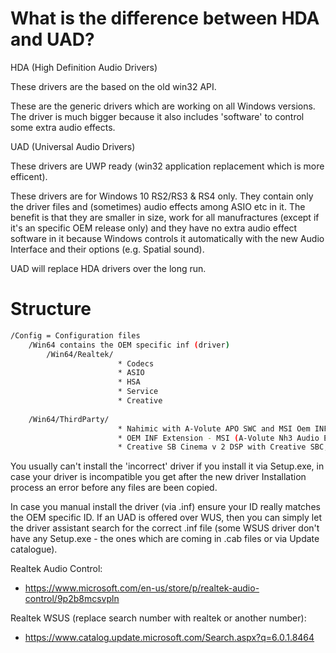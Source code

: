 What is the difference between HDA and UAD?
=========

HDA (High Definition Audio Drivers)

These drivers are the based on the old win32 API.

These are the generic drivers which are working on all Windows versions. The driver is much bigger because it also includes 'software' to control some extra audio effects. 


UAD (Universal Audio Drivers)

These drivers are UWP ready (win32 application replacement which is more efficent).

These drivers are for Windows 10 RS2/RS3 & RS4 only. They contain only the driver files and (sometimes) audio effects among ASIO etc in it. The benefit is that they are smaller in size, work for all manufractures (except if it's an specific OEM release only) and they have no extra audio effect software in it because Windows controls it automatically with the new Audio Interface and their options (e.g. Spatial sound). 

UAD will replace HDA drivers over the long run. 


Structure
=========

```bash
/Config = Configuration files
	/Win64 contains the OEM specific inf (driver)
		/Win64/Realtek/
						* Codecs
						* ASIO
						* HSA
						* Service
						* Creative
		
	/Win64/ThirdParty/
						* Nahimic with A-Volute APO SWC and MSI Oem INF extension (A-Volute APO - SWC)
						* OEM INF Extension - MSI (A-Volute Nh3 Audio Effects Component)
						* Creative SB Cinema v 2 DSP with Creative SBC, extension and component

```						
						
						
You usually can't install the 'incorrect' driver if you install it via Setup.exe, in case your driver is incompatible you get after the new driver Installation process an error before any files are been copied. 

In case you manual install the driver (via .inf) ensure your ID really matches the OEM specific ID. If an UAD is offered over WUS, then you can simply let the driver assistant search for the correct .inf file (some WSUS driver don't have any Setup.exe - the ones which are coming in .cab files or via Update catalogue).



Realtek Audio Control:
* https://www.microsoft.com/en-us/store/p/realtek-audio-control/9p2b8mcsvpln


Realtek WSUS (replace search number with realtek or another number):
* https://www.catalog.update.microsoft.com/Search.aspx?q=6.0.1.8464